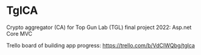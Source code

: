 # TglCA
Crypto aggregator (CA) for Top Gun Lab (TGL) final project 2022: Asp.net Core MVC

Trello board of building app progress:
https://trello.com/b/VdCIWQbg/tglca
